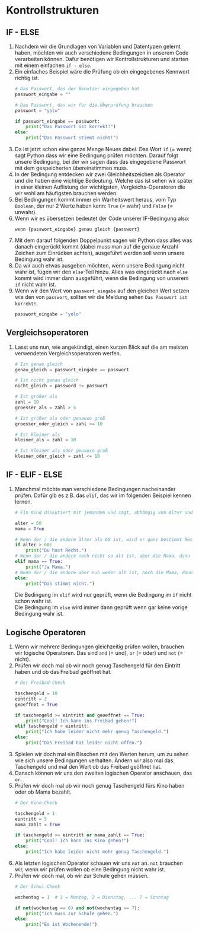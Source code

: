 # Kontrollstrukturen

## IF - ELSE

1. Nachdem wir die Grundlagen von Variablen und Datentypen gelernt haben, möchten wir auch verschiedene Bedingungen in unserem Code verarbeiten können. Dafür benötigen wir Kontrollstrukturen und starten mit einem einfachen `if - else`.
1. Ein einfaches Beispiel wäre die Prüfung ob ein eingegebenes Kennwort richtig ist.
   ```python
   # Das Passwort, das der Benutzer eingegeben hat
   passwort_eingabe = ""

   # Das Passwort, das wir für die Überprüfung brauchen
   passwort = "yolo"

   if passwort_eingabe == passwort:
       print("Das Passwort ist korrekt!")
   else:
       print("Das Passwort stimmt nicht!")
   ```
1. Da ist jetzt schon eine ganze Menge Neues dabei. Das Wort `if` (= wenn) sagt Python dass wir eine Bedingung prüfen möchten. Darauf folgt unsere Bedingung, bei der wir sagen dass das eingegebene Passwort mit dem gespeicherten übereinstimmen muss.
1. In der Bedingung entdecken wir zwei Gleichheitszeichen als Operator und die haben eine wichtige Bedeutung. Welche das ist sehen wir später in einer kleinen Auflistung der wichtigsten, Vergleichs-Operatoren die wir wohl am häufigsten brauchen werden.
1. Bei Bedingungen kommt immer ein Warheitswert heraus, vom Typ `Boolean`, der nur 2 Werte haben kann: `True` (= wahr) und `False` (= unwahr).
1. Wenn wir es übersetzen bedeutet der Code unserer IF-Bedingung also:
   ```
   wenn {passwort_eingabe} genau gleich {passwort}
   ```
1. Mit dem darauf folgenden Doppelpunkt sagen wir Python dass alles was danach eingerückt kommt (dabei muss man auf die genaue Anzahl Zeichen zum Einrücken achten), ausgeführt werden soll wenn unsere Bedingung wahr ist.
1. Da wir auch etwas ausgeben möchten, wenn unsere Bedingung nicht wahr ist, fügen wir den `else`-Teil hinzu. Alles was eingerückt nach `else` kommt wird immer dann ausgeführt, wenn die Bedingung von unserem `if` nicht wahr ist.
1. Wenn wir den Wert von `passwort_eingabe` auf den gleichen Wert setzen wie den von `passwort`, sollten wir die Meldung sehen `Das Passwort ist korrekt!`.
   ```python
   passwort_eingabe = "yolo"
   ```

## Vergleichsoperatoren

1. Lasst uns nun, wie angekündigt, einen kurzen Blick auf die am meisten verwendeten Vergleichsoperatoren werfen.
   
   ```python
   # Ist genau gleich
   genau_gleich = passwort_eingabe == passwort
   
   # Ist nicht genau gleich
   nicht_gleich = password != passwort
   
   # Ist größer als
   zahl = 10
   groesser_als = zahl > 5
   
   # Ist größer als oder genauso groß
   groesser_oder_gleich = zahl >= 10
   
   # Ist kleiner als
   kleiner_als = zahl < 10
   
   # Ist kleiner als oder genauso groß
   kleiner_oder_gleich = zahl <= 10
   ```

## IF - ELIF - ELSE

1. Manchmal möchte man verschiedene Bedingungen nacheinander prüfen. Dafür gib es z.B. das `elif`, das wir im folgenden Beispiel kennen lernen.

   ```python
   # Ein Kind diskutiert mit jemandem und sagt, abhängig von Alter und Beziehung dann folgendes ...
   
   alter = 60
   mama = True
   
   # Wenn der / die andere älter als 60 ist, wird er ganz bestimmt Recht haben.
   if alter > 60:
       print("Du hast Recht.")
   # Wenn der / die andere noch nicht so alt ist, aber die Mama, dann hat sie natürlich auch Recht.
   elif mama == True:
       print("Ja Mama.")
   # Wenn der / die andere aber nun weder alt ist, noch die Mama, dann haben wir selbstverständlich Recht.
   else:
       print("Das stimmt nicht.")
   ``` 
   
   Die Bedingung im `elif` wird nur geprüft, wenn die Bedingung im `if` nicht schon wahr ist.  
   Die Bedingung im `else` wird immer dann geprüft wenn gar keine vorige Bedingung wahr ist.

## Logische Operatoren

1. Wenn wir mehrere Bedingungen gleichzeitig prüfen wollen, brauchen wir logische Operatoren. Das sind `and` (= und), `or` (= oder) und `not` (= nicht).
1. Prüfen wir doch mal ob wir noch genug Taschengeld für den Eintritt haben und ob das Freibad geöffnet hat.
   ```python
   # Der Freibad-Check

   taschengeld = 10
   eintritt = 2
   geoeffnet = True

   if taschengeld >= eintritt and geoeffnet == True:
       print("Cool! Ich kann ins Freibad gehen!")
   elif taschengeld < eintritt:
       print("Ich habe leider nicht mehr genug Taschengeld.")
   else:
       print("Das Freibad hat leider nicht offen.")
   ```
1. Spielen wir doch mal ein Bisschen mit den Werten herum, um zu sehen wie sich unsere Bedingungen verhalten. Ändern wir also mal das Taschengeld und mal den Wert ob das Freibad geöffnet hat.
1. Danach können wir uns den zweiten logischen Operator anschauen, das `or`.
1. Prüfen wir doch mal ob wir noch genug Taschengeld fürs Kino haben oder ob Mama bezahlt.
   ```python
   # Der Kino-Check

   taschengeld = 1
   eintritt = 5
   mama_zahlt = True

   if taschengeld >= eintritt or mama_zahlt == True:
       print("Cool! Ich kann ins Kino gehen!")
   else:
       print("Ich habe leider nicht mehr genug Taschengeld.")
   ```
1. Als letzten logischen Operator schauen wir uns `not` an. `not` brauchen wir, wenn wir prüfen wollen ob eine Bedingung nicht wahr ist.
1. Prüfen wir doch mal, ob wir zur Schule gehen müssen.
   ```python
   # Der Schul-Check
   
   wochentag = 1  # 1 = Montag, 2 = Dienstag, ... 7 = Sonntag
   
   if not(wochentag == 6) and not(wochentag == 7):
       print("Ich muss zur Schule gehen.")
   else:
       print("Es ist Wochenende!")
   ```
